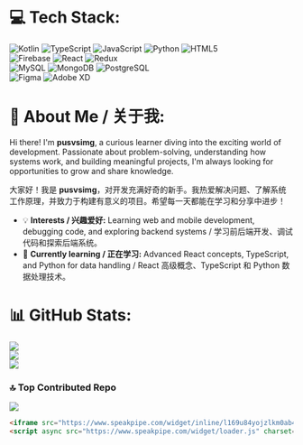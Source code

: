 # 💻 Tech Stack:
![Kotlin](https://img.shields.io/badge/kotlin-%237F52FF.svg?style=for-the-badge&logo=kotlin&logoColor=white) ![TypeScript](https://img.shields.io/badge/typescript-%23007ACC.svg?style=for-the-badge&logo=typescript&logoColor=white) ![JavaScript](https://img.shields.io/badge/javascript-%23323330.svg?style=for-the-badge&logo=javascript&logoColor=%23F7DF1E) ![Python](https://img.shields.io/badge/python-%23121011.svg?style=for-the-badge&logo=python&logoColor=white) ![HTML5](https://img.shields.io/badge/html5-%23E34F26.svg?style=for-the-badge&logo=html5&logoColor=white)  
![Firebase](https://img.shields.io/badge/firebase-%23039BE5.svg?style=for-the-badge&logo=firebase) ![React](https://img.shields.io/badge/react-%2320232a.svg?style=for-the-badge&logo=react&logoColor=%2361DAFB) ![Redux](https://img.shields.io/badge/redux-%23593d88.svg?style=for-the-badge&logo=redux&logoColor=white)  
![MySQL](https://img.shields.io/badge/mysql-4479A1.svg?style=for-the-badge&logo=mysql&logoColor=white) ![MongoDB](https://img.shields.io/badge/MongoDB-%234ea94b.svg?style=for-the-badge&logo=mongodb&logoColor=white) ![PostgreSQL](https://img.shields.io/badge/postgresql-316192.svg?style=for-the-badge&logo=postgresql&logoColor=white)  
![Figma](https://img.shields.io/badge/figma-%23F24E1E.svg?style=for-the-badge&logo=figma&logoColor=white) ![Adobe XD](https://img.shields.io/badge/adobe_xd-FF61F6?style=for-the-badge&logo=adobe-xd&logoColor=white)

# 👋 About Me / 关于我:
Hi there! I'm **pusvsimg**, a curious learner diving into the exciting world of development. Passionate about problem-solving, understanding how systems work, and building meaningful projects, I'm always looking for opportunities to grow and share knowledge.

大家好！我是 **pusvsimg**，对开发充满好奇的新手。我热爱解决问题、了解系统工作原理，并致力于构建有意义的项目。希望每一天都能在学习和分享中进步！

- 💡 **Interests / 兴趣爱好:** Learning web and mobile development, debugging code, and exploring backend systems / 学习前后端开发、调试代码和探索后端系统。  
- 🌱 **Currently learning / 正在学习:** Advanced React concepts, TypeScript, and Python for data handling / React 高级概念、TypeScript 和 Python 数据处理技术。  

# 📊 GitHub Stats:
![](https://github-readme-stats.vercel.app/api?username=pusvsimg&theme=dark&hide_border=false&include_all_commits=true&count_private=true)<br/>
![](https://github-readme-streak-stats.herokuapp.com/?user=pusvsimg&theme=dark&hide_border=false)<br/>
![](https://github-readme-stats.vercel.app/api/top-langs/?username=pusvsimg&theme=dark&hide_border=false&include_all_commits=true&count_private=true&layout=compact)

### 🔝 Top Contributed Repo
![](https://github-contributor-stats.vercel.app/api?username=pusvsimg&limit=5&theme=dark&combine_all_yearly_contributions=true)

```html
<iframe src="https://www.speakpipe.com/widget/inline/l169u84yojzlkm0ab4hdvqr31ainmz9x" allow="microphone" width="100%" height="200" frameborder="0"></iframe>
<script async src="https://www.speakpipe.com/widget/loader.js" charset="utf-8"></script>

